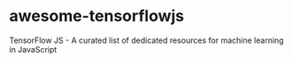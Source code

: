 # awesome-tensorflowjs
TensorFlow JS - A curated list of dedicated resources for machine learning in JavaScript
